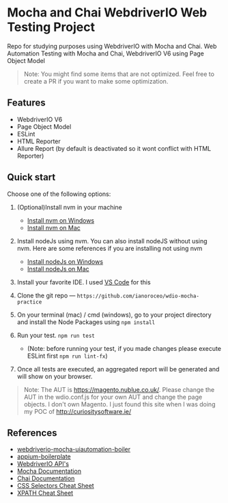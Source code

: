 # Mocha and Chai WebdriverIO Web Testing Project
Repo for studying purposes using WebdriverIO with Mocha and Chai.
Web Automation Testing with Mocha and Chai, WebdriverIO V6 using Page Object Model

> Note: You might find some items that are not optimized. Feel free to create a PR if you want to make some optimization.


## Features
- WebdriverIO V6
- Page Object Model
- ESLint
- HTML Reporter
- Allure Report (by default is deactivated so it wont conflict with HTML Reporter)

## Quick start
Choose one of the following options:

1. (Optional)Install nvm in your machine
    - [Install nvm on Windows](https://codeburst.io/nvm-for-windows-how-to-install-and-use-13b7a4209791)
    - [Install nvm on Mac](https://nodesource.com/blog/installing-node-js-tutorial-using-nvm-on-mac-os-x-and-ubuntu/)

2. Install nodeJs using nvm. You can also install nodeJS without using nvm. Here are some references if you are installing not using nvm
    - [Install nodeJs on Windows](https://phoenixnap.com/kb/install-node-js-npm-on-windows)
    - [Install nodeJs on Mac](https://www.webucator.com/how-to/how-install-nodejs-on-mac.cfm)

3. Install your favorite IDE. I used [VS Code](https://code.visualstudio.com/download) for this

4. Clone the git repo — `https://github.com/ianoroceo/wdio-mocha-practice`

3. On your terminal (mac) / cmd (windows), go to your project directory and install the Node Packages using `npm install`

4. Run your test. `npm run test`
    - (Note: before running your test, if you made changes please execute ESLint first ```npm run lint-fx```)


5. Once all tests are executed, an aggregated report will be generated and will show on your browser.

> Note: The AUT is https://magento.nublue.co.uk/. Please change the AUT in the wdio.conf.js for your own AUT and change the page objects. I don't own Magento. I just found this site when I was doing my POC of http://curiositysoftware.ie/

## References
- [webdriverio-mocha-uiautomation-boiler](https://github.com/serhatbolsu/webdriverio-mocha-uiautomation-boiler)
- [appium-boilerplate](https://github.com/webdriverio/appium-boilerplate/)
- [WebdriverIO API's](https://webdriver.io/docs/api.html)
- [Mocha Documentation](https://mochajs.org/)
- [Chai Documentation](https://www.chaijs.com/)
- [CSS Selectors Cheat Sheet](https://www.adtrak.co.uk/blog/the-ultimate-css-selectors-cheatsheet)
- [XPATH Cheat Sheet](https://devhints.io/xpath)
